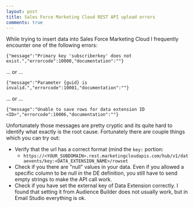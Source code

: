 ```yaml
---
layout: post
title: Sales Force Marketing Cloud REST API upload errors
comments: true
---
```


While trying to insert data into Sales Force Marketing Cloud I frequently encounter one of the following errors:

```
{"message":"Primary key 'subscriberkey' does not exist.","errorcode":10000,"documentation":""}
```

... or ...

```
{"message":"Parameter {guid} is invalid.","errorcode":10001,"documentation":""}
```

... or ...

```
{"message":"Unable to save rows for data extension ID <ID>","errorcode":10006,"documentation":""}
```

Unfortunately those messages are pretty cryptic and its quite hard to identify what exactly is the root cause. Fortunately there are couple things which you can try out:

* Verify that the url has a correct format (mind the `key:` portion:
  * `https://<YOUR_SUBDOMAIN>.rest.marketingcloudapis.com/hub/v1/dataevents/key:<DATA_EXTENSION_NAME>/rowset`
* Check if you there are "null" values in your data. Even if you allowed a specific column to be null in the DE definition, you still have to send empty strings to make the API call work.
* Check if you have set the external key of Data Extension correctly. I found that setting it from Audience Builder does not usually work, but in Email Studio everything is ok.
